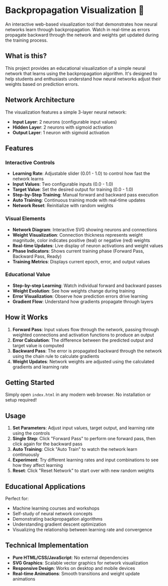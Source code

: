 # Backpropagation Visualization 🧠

An interactive web-based visualization tool that demonstrates how neural networks learn through backpropagation. Watch in real-time as errors propagate backward through the network and weights get updated during the training process.

## What is this?

This project provides an educational visualization of a simple neural network that learns using the backpropagation algorithm. It's designed to help students and enthusiasts understand how neural networks adjust their weights based on prediction errors.

## Network Architecture

The visualization features a simple 3-layer neural network:
- **Input Layer**: 2 neurons (configurable input values)
- **Hidden Layer**: 2 neurons with sigmoid activation
- **Output Layer**: 1 neuron with sigmoid activation

## Features

### Interactive Controls
- **Learning Rate**: Adjustable slider (0.01 - 1.0) to control how fast the network learns
- **Input Values**: Two configurable inputs (0.0 - 1.0)
- **Target Value**: Set the desired output for training (0.0 - 1.0)
- **Step-by-Step Training**: Manual forward and backward pass execution
- **Auto Training**: Continuous training mode with real-time updates
- **Network Reset**: Reinitialize with random weights

### Visual Elements
- **Network Diagram**: Interactive SVG showing neurons and connections
- **Weight Visualization**: Connection thickness represents weight magnitude, color indicates positive (teal) or negative (red) weights
- **Real-time Updates**: Live display of neuron activations and weight values
- **Phase Indicators**: Shows current training phase (Forward Pass, Backward Pass, Ready)
- **Training Metrics**: Displays current epoch, error, and output values

### Educational Value
- **Step-by-step Learning**: Watch individual forward and backward passes
- **Weight Evolution**: See how weights change during training
- **Error Visualization**: Observe how prediction errors drive learning
- **Gradient Flow**: Understand how gradients propagate through layers

## How it Works

1. **Forward Pass**: Input values flow through the network, passing through weighted connections and activation functions to produce an output
2. **Error Calculation**: The difference between the predicted output and target value is computed
3. **Backward Pass**: The error is propagated backward through the network using the chain rule to calculate gradients
4. **Weight Updates**: Network weights are adjusted using the calculated gradients and learning rate

## Getting Started

Simply open `index.html` in any modern web browser. No installation or setup required!

## Usage

1. **Set Parameters**: Adjust input values, target output, and learning rate using the controls
2. **Single Step**: Click "Forward Pass" to perform one forward pass, then click again for the backward pass
3. **Auto Training**: Click "Auto Train" to watch the network learn continuously
4. **Experiment**: Try different learning rates and input combinations to see how they affect learning
5. **Reset**: Click "Reset Network" to start over with new random weights

## Educational Applications

Perfect for:
- Machine learning courses and workshops
- Self-study of neural network concepts
- Demonstrating backpropagation algorithms
- Understanding gradient descent optimization
- Visualizing the relationship between learning rate and convergence

## Technical Implementation

- **Pure HTML/CSS/JavaScript**: No external dependencies
- **SVG Graphics**: Scalable vector graphics for network visualization
- **Responsive Design**: Works on desktop and mobile devices
- **Real-time Animations**: Smooth transitions and weight update animations
